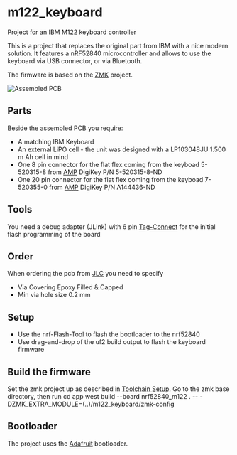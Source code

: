 # m122_keyboard
Project for an IBM M122 keyboard controller

This is a project that replaces the original part from IBM with a nice modern solution.
It features a nRF52840 microcontroller and allows to use the keyboard
via USB connector, or via Bluetooth.

The firmware is based on the [ZMK](https://github.com/zmkfirmware) project.

![Assembled PCB](docs/pcb_assembled.png)

## Parts

Beside the assembled PCB you require:
- A matching IBM Keyboard
- An external LiPO cell - the unit was designed with a LP103048JU 1.500 m Ah cell in mind
- One 8 pin connector for the flat flex coming from the keyboad 5-520315-8 from [AMP](doc/ENG_CD_520355_L2.pdf) DigiKey P/N 5-520315-8-ND
- One 20 pin connector for the flat flex coming from the keyboad 7-520355-0 from [AMP](doc/ENG_CD_520355_L2.pdf) DigiKey P/N A144436-ND

## Tools

You need a debug adapter (JLink) with 6 pin [Tag-Connect](https://www.tag-connect.com) for the initial flash programming of the board

## Order

When ordering the pcb from [JLC](https://jlcpcb.com) you need to specify
- Via Covering Epoxy Filled & Capped
- Min via hole size 0.2 mm

## Setup

* Use the nrf-Flash-Tool to flash the bootloader to the nrf52840
* Use drag-and-drop of the uf2 build output to flash the keyboard firmware

## Build the firmware

Set the zmk project up as described in [Toolchain Setup](https://zmk.dev/docs/development/setup).
Go to the zmk base directory, then run
    cd app
    west build --board nrf52840_m122 . -- -DZMK_EXTRA_MODULE=(..)/m122_keyboard/zmk-config

## Bootloader

The project uses the [Adafruit](https://github.com/SvenHaedrich/Adafruit_nRF52_Bootloader.git) bootloader.